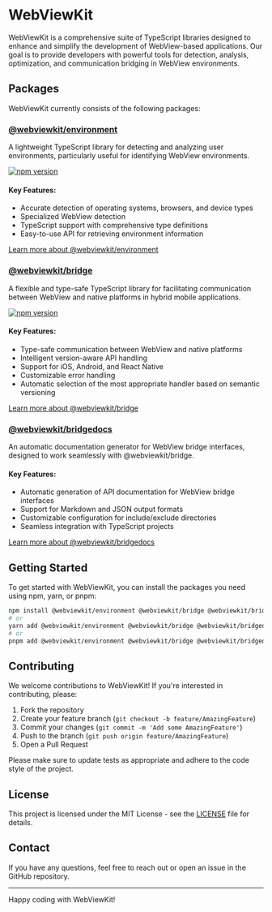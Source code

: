 # WebViewKit

WebViewKit is a comprehensive suite of TypeScript libraries designed to enhance and simplify the development of WebView-based applications. Our goal is to provide developers with powerful tools for detection, analysis, optimization, and communication bridging in WebView environments.

## Packages

WebViewKit currently consists of the following packages:

### [@webviewkit/environment](./packages/environment)

A lightweight TypeScript library for detecting and analyzing user environments, particularly useful for identifying WebView environments.

[![npm version](https://badge.fury.io/js/%40webviewkit%2Fenvironment.svg)](https://badge.fury.io/js/%40webviewkit%2Fenvironment)

#### Key Features:

- Accurate detection of operating systems, browsers, and device types
- Specialized WebView detection
- TypeScript support with comprehensive type definitions
- Easy-to-use API for retrieving environment information

[Learn more about @webviewkit/environment](./packages/environment/README.md)

### [@webviewkit/bridge](./packages/bridge)

A flexible and type-safe TypeScript library for facilitating communication between WebView and native platforms in hybrid mobile applications.

[![npm version](https://badge.fury.io/js/%40webviewkit%2Fbridge.svg)](https://badge.fury.io/js/%40webviewkit%2Fbridge)

#### Key Features:

- Type-safe communication between WebView and native platforms
- Intelligent version-aware API handling
- Support for iOS, Android, and React Native
- Customizable error handling
- Automatic selection of the most appropriate handler based on semantic versioning

[Learn more about @webviewkit/bridge](./packages/bridge/README.md)

### [@webviewkit/bridgedocs](./packages/bridgedocs)

An automatic documentation generator for WebView bridge interfaces, designed to work seamlessly with @webviewkit/bridge.

#### Key Features:

- Automatic generation of API documentation for WebView bridge interfaces
- Support for Markdown and JSON output formats
- Customizable configuration for include/exclude directories
- Seamless integration with TypeScript projects

[Learn more about @webviewkit/bridgedocs](./packages/bridgedocs/README.md)

## Getting Started

To get started with WebViewKit, you can install the packages you need using npm, yarn, or pnpm:

```bash
npm install @webviewkit/environment @webviewkit/bridge @webviewkit/bridgedocs
# or
yarn add @webviewkit/environment @webviewkit/bridge @webviewkit/bridgedocs
# or
pnpm add @webviewkit/environment @webviewkit/bridge @webviewkit/bridgedocs
```

## Contributing

We welcome contributions to WebViewKit! If you're interested in contributing, please:

1. Fork the repository
2. Create your feature branch (`git checkout -b feature/AmazingFeature`)
3. Commit your changes (`git commit -m 'Add some AmazingFeature'`)
4. Push to the branch (`git push origin feature/AmazingFeature`)
5. Open a Pull Request

Please make sure to update tests as appropriate and adhere to the code style of the project.

## License

This project is licensed under the MIT License - see the [LICENSE](LICENSE) file for details.

## Contact

If you have any questions, feel free to reach out or open an issue in the GitHub repository.

---

Happy coding with WebViewKit!
